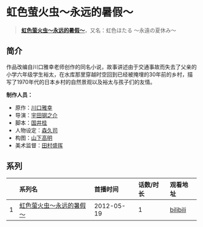 # 虹色萤火虫～永远的暑假～


> <u>**[虹色萤火虫～永远的暑假～](http://bgm.tv/subject/33068)**</u>，又名：虹色ほたる ～永遠の夏休み～

## 简介


作品改编自川口雅幸老师创作的同名小说，故事讲述由于交通事故而失去了父亲的小学六年级学生裕太，在水库那里穿越时空回到已经被掩埋的30年前的乡村，描写了1970年代的日本乡村的自然景观以及裕太与孩子们的友情。

**制作人员：**
- 原作：[川口雅幸](http://bgm.tv/person/15479)
- 导演：[宇田钢之介](http://bgm.tv/person/291)
- 脚本：[国井桂](http://bgm.tv/person/15398)
- 人物设定：[森久司](http://bgm.tv/person/11604)
- 构图：[山下高明](http://bgm.tv/person/2648)
- 美术监督：[田村盛挥](http://bgm.tv/person/6772)



## 系列

|     |   系列名   |   首播时间  | 话数/时长  | 观看地址 |
|:---  |:------    |:----      |:---       |:---  |
| 1 |[虹色萤火虫～永远的暑假～](https://bgm.tv/subject/33068)| 2012-05-19 | 1 | [bilibili](https://www.bilibili.com/bangumi/play/ss4540)  |



